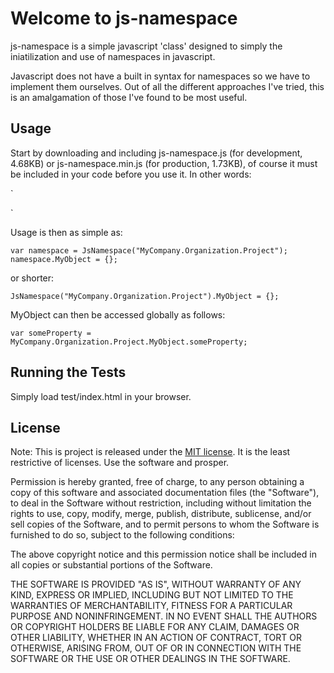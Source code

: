 Welcome to js-namespace
=======================

js-namespace is a simple javascript 'class' designed to simply the iniatilization and use of namespaces in javascript.

Javascript does not have a built in syntax for namespaces so we have to implement them ourselves. Out of all the different approaches I've tried, this is an amalgamation of those I've found to be most useful.

Usage
-----

Start by downloading and including js-namespace.js (for development, 4.68KB) or js-namespace.min.js (for production, 1.73KB), of course it must be included in your code before you use it. In other words:

`<script src="js-namespace.js"></script>
<script src="money-maker.js"></script>`

Usage is then as simple as:

`var namespace = JsNamespace("MyCompany.Organization.Project");
namespace.MyObject = {};`

or shorter:

`JsNamespace("MyCompany.Organization.Project").MyObject = {};`

MyObject can then be accessed globally as follows:

`var someProperty = MyCompany.Organization.Project.MyObject.someProperty;`

Running the Tests
-----------------

Simply load test/index.html in your browser.

License
-------
Note: This is project is released under the [MIT license](http://opensource.org/licenses/MIT). It is the least restrictive of licenses. Use the software and prosper.

Permission is hereby granted, free of charge, to any person obtaining a copy of this software and associated documentation files (the "Software"), to deal in the Software without restriction, including without limitation the rights to use, copy, modify, merge, publish, distribute, sublicense, and/or sell copies of the Software, and to permit persons to whom the Software is furnished to do so, subject to the following conditions:

The above copyright notice and this permission notice shall be included in all copies or substantial portions of the Software.

THE SOFTWARE IS PROVIDED "AS IS", WITHOUT WARRANTY OF ANY KIND, EXPRESS OR IMPLIED, INCLUDING BUT NOT LIMITED TO THE WARRANTIES OF MERCHANTABILITY, FITNESS FOR A PARTICULAR PURPOSE AND NONINFRINGEMENT. IN NO EVENT SHALL THE AUTHORS OR COPYRIGHT HOLDERS BE LIABLE FOR ANY CLAIM, DAMAGES OR OTHER LIABILITY, WHETHER IN AN ACTION OF CONTRACT, TORT OR OTHERWISE, ARISING FROM, OUT OF OR IN CONNECTION WITH THE SOFTWARE OR THE USE OR OTHER DEALINGS IN THE SOFTWARE.